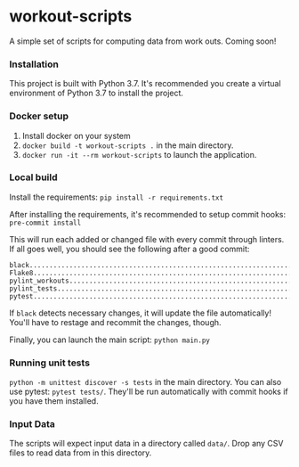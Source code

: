 # workout-scripts

A simple set of scripts for computing data from work outs. Coming soon!

### Installation
This project is built with Python 3.7. It's recommended you create a virtual environment of Python 3.7 to install the project.

### Docker setup

1) Install docker on your system
2) `docker build -t workout-scripts .` in the main directory.
3) `docker run -it --rm workout-scripts` to launch the application.

### Local build
Install the requirements:
`pip install -r requirements.txt`

After installing the requirements, it's recommended to setup commit hooks:
`pre-commit install`

This will run each added or changed file with every commit through linters. If all goes well, you should see the following after a good commit:
```
black....................................................................Passed
Flake8...................................................................Passed
pylint_workouts..........................................................Passed
pylint_tests.............................................................Passed
pytest...................................................................Passed
```
If `black` detects necessary changes, it will update the file automatically! You'll have to restage and recommit the changes, though.

Finally, you can launch the main script:
`python main.py`

### Running unit tests
`python -m unittest discover -s tests` in the main directory. You can also use pytest: `pytest tests/`. They'll be run automatically with commit hooks if you have them installed.

### Input Data
The scripts will expect input data in a directory called `data/`. Drop any CSV files to read data from in this directory.
